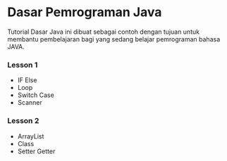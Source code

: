 # Dasar Pemrograman Java

Tutorial Dasar Java ini dibuat sebagai contoh dengan tujuan untuk membantu pembelajaran bagi yang sedang belajar pemrograman bahasa JAVA.

### Lesson 1
- IF Else
- Loop
- Switch Case
- Scanner

### Lesson 2
- ArrayList
- Class
- Setter Getter